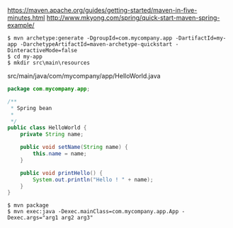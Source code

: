 
https://maven.apache.org/guides/getting-started/maven-in-five-minutes.html
http://www.mkyong.com/spring/quick-start-maven-spring-example/

```
$ mvn archetype:generate -DgroupId=com.mycompany.app -DartifactId=my-app -DarchetypeArtifactId=maven-archetype-quickstart -DinteractiveMode=false
$ cd my-app 
$ mkdir src\main\resources
```


src/main/java/com/mycompany/app/HelloWorld.java
```java
package com.mycompany.app;

/**
 * Spring bean
 *
 */
public class HelloWorld {
	private String name;

	public void setName(String name) {
		this.name = name;
	}

	public void printHello() {
		System.out.println("Hello ! " + name);
	}
}
```


```
$ mvn package
$ mvn exec:java -Dexec.mainClass=com.mycompany.app.App -Dexec.args="arg1 arg2 arg3"
```

